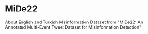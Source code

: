 # MiDe22
About English and Turkish Misinformation Dataset from "MiDe22: An Annotated Multi-Event Tweet Dataset for Misinformation Detection"
